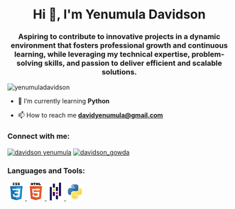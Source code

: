 <h1 align="center">Hi 👋, I'm Yenumula Davidson</h1>
<h3 align="center">Aspiring to contribute to innovative projects in a dynamic environment that fosters professional growth and continuous learning, while leveraging my technical expertise, problem-solving skills, and passion to deliver efficient and scalable solutions.</h3>

<p align="left"> <img src="https://komarev.com/ghpvc/?username=yenumuladavidson&label=Profile%20views&color=0e75b6&style=flat" alt="yenumuladavidson" /> </p>

- 🌱 I’m currently learning **Python**

- 📫 How to reach me **davidyenumula@gmail.com**

<h3 align="left">Connect with me:</h3>
<p align="left">
<a href="https://linkedin.com/in/davidson yenumula" target="blank"><img align="center" src="https://raw.githubusercontent.com/rahuldkjain/github-profile-readme-generator/master/src/images/icons/Social/linked-in-alt.svg" alt="davidson yenumula" height="30" width="40" /></a>
<a href="https://instagram.com/davidson_gowda" target="blank"><img align="center" src="https://raw.githubusercontent.com/rahuldkjain/github-profile-readme-generator/master/src/images/icons/Social/instagram.svg" alt="davidson_gowda" height="30" width="40" /></a>
</p>

<h3 align="left">Languages and Tools:</h3>
<p align="left"> <a href="https://www.w3schools.com/css/" target="_blank" rel="noreferrer"> <img src="https://raw.githubusercontent.com/devicons/devicon/master/icons/css3/css3-original-wordmark.svg" alt="css3" width="40" height="40"/> </a> <a href="https://www.w3.org/html/" target="_blank" rel="noreferrer"> <img src="https://raw.githubusercontent.com/devicons/devicon/master/icons/html5/html5-original-wordmark.svg" alt="html5" width="40" height="40"/> </a> <a href="https://pandas.pydata.org/" target="_blank" rel="noreferrer"> <img src="https://raw.githubusercontent.com/devicons/devicon/2ae2a900d2f041da66e950e4d48052658d850630/icons/pandas/pandas-original.svg" alt="pandas" width="40" height="40"/> </a> <a href="https://www.python.org" target="_blank" rel="noreferrer"> <img src="https://raw.githubusercontent.com/devicons/devicon/master/icons/python/python-original.svg" alt="python" width="40" height="40"/> </a> </p>
